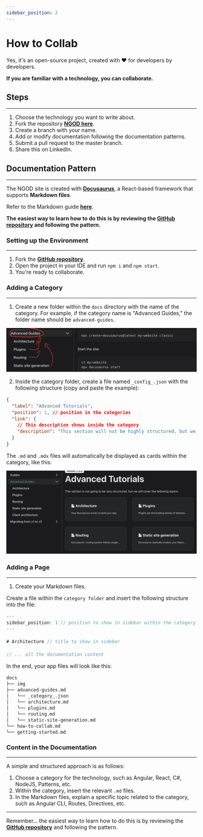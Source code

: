 ```yaml
---
sidebar_position: 2
---
```


# How to Collab

Yes, it's an open-source project, created with ❤️ for developers by developers.

**If you are familiar with a technology, you can collaborate.**

## Steps

***

1. Choose the technology you want to write about.
2. Fork the repository **[NGOD here](https://github.com/joaquinmetayer/NGOD)**.
3. Create a branch with your name.
4. Add or modify documentation following the documentation patterns.
5. Submit a pull request to the master branch.
6. Share this on LinkedIn.

## Documentation Pattern

***

The NGOD site is created with **[Docusaurus](https://docusaurus.io/)**, a React-based framework that supports **Markdown files**.

Refer to the Markdown guide **[here](https://www.markdownguide.org/)**.

**The easiest way to learn how to do this is by reviewing the **[GitHub repository](https://github.com/joaquinmetayer/NGOD)** and following the pattern.**

### Setting up the Environment

***

1. Fork the **[GitHub repository](https://github.com/joaquinmetayer/NGOD)**.
2. Open the project in your IDE and run ``npm i`` and ``npm start``.
3. You're ready to collaborate.

### Adding a Category

***

1. Create a new folder within the ``docs`` directory with the name of the category. For example, if the category name is "Advanced Guides," the folder name should be ``advanced-guides``.

![AdvancesGuide](./img/advances-guides.png)

2. Inside the category folder, create a file named ``_config_.json`` with the following structure (copy and paste the example):

```json
{
  "label": "Advanced Tutorials",
  "position": 1, // position in the categories
  "link": {
    // This description shows inside the category
    "description": "This section will not be highly structured, but we will cover the following topics:"
  }
}
```

The ``.md`` and ``.mdx`` files will automatically be displayed as cards within the category, like this:

![CategoryView](./img/category-view.png)

### Adding a Page

***

1. Create your Markdown files.

Create a file within the ``category folder`` and insert the following structure into the file:

```js
---
sidebar_position: 1 // position to show in sidebar within the category
---

# Architecture // title to show in sidebar

// ... all the documentation content
```

In the end, your app files will look like this:

```
docs
├── img
├── advanced-guides.md
│   └── _category_.json
│   └── architecture.md
│   └── plugins.md
│   └── routing.md
│   └── static-site-generation.md
└── how-to-collab.md
└── getting-started.md
```

### Content in the Documentation

***

A simple and structured approach is as follows:

1. Choose a category for the technology, such as Angular, React, C#, NodeJS, Patterns, etc.
2. Within the category, insert the relevant ``.md`` files.
3. In the Markdown files, explain a specific topic related to the category, such as Angular CLI, Routes, Directives, etc.

***

Remember... the easiest way to learn how to do this is by reviewing the **[GitHub repository](https://github.com/joaquinmetayer/NGOD)** and following the pattern.